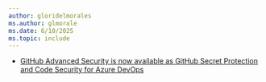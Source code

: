 ```yaml
---
author: gloridelmorales
ms.author: glmorale
ms.date: 6/10/2025
ms.topic: include
---
```


- [GitHub Advanced Security is now available as GitHub Secret Protection and Code Security for Azure DevOps](#github-advanced-security-is-now-available-as-github-secret-protection-and-code-security-for-azure-devops)